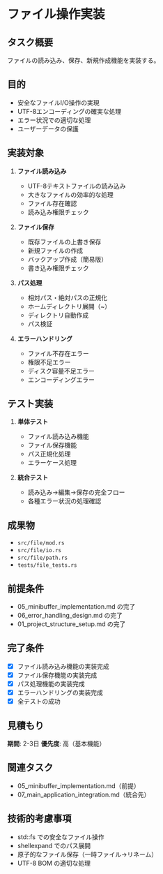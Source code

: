 # ファイル操作実装

## タスク概要
ファイルの読み込み、保存、新規作成機能を実装する。

## 目的
- 安全なファイルI/O操作の実現
- UTF-8エンコーディングの確実な処理
- エラー状況での適切な処理
- ユーザーデータの保護

## 実装対象
1. **ファイル読み込み**
   - UTF-8テキストファイルの読み込み
   - 大きなファイルの効率的な処理
   - ファイル存在確認
   - 読み込み権限チェック

2. **ファイル保存**
   - 既存ファイルの上書き保存
   - 新規ファイルの作成
   - バックアップ作成（簡易版）
   - 書き込み権限チェック

3. **パス処理**
   - 相対パス・絶対パスの正規化
   - ホームディレクトリ展開（~）
   - ディレクトリ自動作成
   - パス検証

4. **エラーハンドリング**
   - ファイル不存在エラー
   - 権限不足エラー
   - ディスク容量不足エラー
   - エンコーディングエラー

## テスト実装
1. **単体テスト**
   - ファイル読み込み機能
   - ファイル保存機能
   - パス正規化処理
   - エラーケース処理

2. **統合テスト**
   - 読み込み→編集→保存の完全フロー
   - 各種エラー状況の処理確認

## 成果物
- `src/file/mod.rs`
- `src/file/io.rs`
- `src/file/path.rs`
- `tests/file_tests.rs`

## 前提条件
- 05_minibuffer_implementation.md の完了
- 06_error_handling_design.md の完了
- 01_project_structure_setup.md の完了

## 完了条件
- [x] ファイル読み込み機能の実装完成
- [x] ファイル保存機能の実装完成
- [x] パス処理機能の実装完成
- [x] エラーハンドリングの実装完成
- [x] 全テストの成功

## 見積もり
**期間**: 2-3日
**優先度**: 高（基本機能）

## 関連タスク
- 05_minibuffer_implementation.md（前提）
- 07_main_application_integration.md（統合先）

## 技術的考慮事項
- std::fs での安全なファイル操作
- shellexpand でのパス展開
- 原子的なファイル保存（一時ファイル→リネーム）
- UTF-8 BOM の適切な処理
